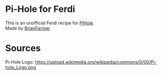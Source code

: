 # Pi-Hole for Ferdi

This is an unofficial Ferdi recipe for [PiHole](https://pi-hole.net/). <br>
Made by [BrianFarmer](https://somesan.net)

# Sources

Pi-Hole Logo: https://upload.wikimedia.org/wikipedia/commons/0/00/Pi-hole_Logo.png
